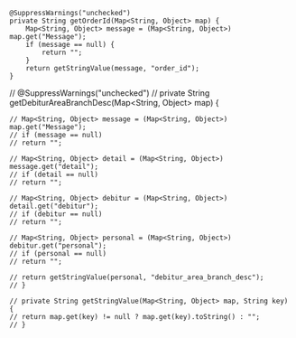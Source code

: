     @SuppressWarnings("unchecked")
    private String getOrderId(Map<String, Object> map) {
        Map<String, Object> message = (Map<String, Object>) map.get("Message");
        if (message == null) {
            return "";
        }
        return getStringValue(message, "order_id");
    }


   
   // @SuppressWarnings("unchecked")
    // private String getDebiturAreaBranchDesc(Map<String, Object> map) {

    // Map<String, Object> message = (Map<String, Object>) map.get("Message");
    // if (message == null)
    // return "";

    // Map<String, Object> detail = (Map<String, Object>) message.get("detail");
    // if (detail == null)
    // return "";

    // Map<String, Object> debitur = (Map<String, Object>) detail.get("debitur");
    // if (debitur == null)
    // return "";

    // Map<String, Object> personal = (Map<String, Object>) debitur.get("personal");
    // if (personal == null)
    // return "";

    // return getStringValue(personal, "debitur_area_branch_desc");
    // }

    // private String getStringValue(Map<String, Object> map, String key) {
    // return map.get(key) != null ? map.get(key).toString() : "";
    // }
